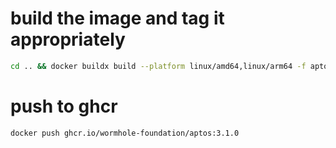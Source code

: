 # build the image and tag it appropriately

<!-- cspell:disable -->

```bash
cd .. && docker buildx build --platform linux/amd64,linux/arm64 -f aptos/Dockerfile.base -t ghcr.io/wormhole-foundation/aptos:3.1.0 .
```

<!-- cspell:enable -->

# push to ghcr

```bash
docker push ghcr.io/wormhole-foundation/aptos:3.1.0
```
